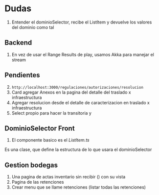 # Dudas

1. Entender el dominioSelector, recibe el ListItem y devuelve los valores del dominio como tal

## Backend

1. En vez de usar el Range Results de play, usamos Akka para manejar el stream

## Pendientes

2. `http://localhost:3000/regulaciones/autorizaciones/resolucion`
4. Card agregar Anexos en la pagina del detalle del traslado  x infraestructura
5. Agregar resolucion desde el detalle de caracterizacion en traslado x infraestructura
6. Select propio para hacer la transitoria y

## DominioSelector Front

1. El componente basico es el _ListItem.ts_

  Es una clase, que define la estructura de lo que usara el dominioSelector


## Gestion bodegas

1. Una pagina de actas inventario sin recibir () con su vista
2. Pagina de las retenciones
3. Crear menu que se llame retenciones (listar todas las retenciones)
